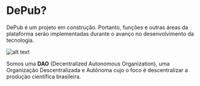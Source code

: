 
# **DePub**? 

 DePub é um projeto em construção. Portanto, funções e outras áreas da plataforma serão implementadas durante o avanço no desenvolvimento da tecnologia.

![alt text](https://iili.io/5lPxqu.png)

Somos uma **DAO** (Decentralized Autonomous Organization), uma Organização Descentralizada e Autônoma cujo o foco é descentralizar a produção científica brasileira. 

